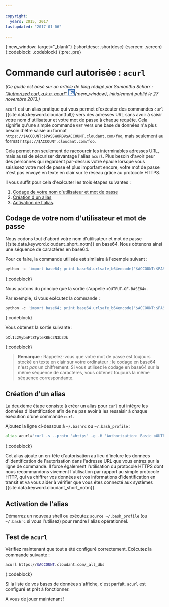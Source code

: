 ```yaml
---

copyright:
  years: 2015, 2017
lastupdated: "2017-01-06"

---
```


{:new_window: target="_blank"}
{:shortdesc: .shortdesc}
{:screen: .screen}
{:codeblock: .codeblock}
{:pre: .pre}

# Commande curl autorisée : `acurl`

_(Ce guide est basé sur un article de blog rédigé par Samantha Scharr : [
"Authorized curl, a.k.a. acurl" ![Icône de lien externe](../images/launch-glyph.svg "Icône de lien externe")](https://cloudant.com/blog/authorized-curl-a-k-a-acurl/){:new_window}, initialement publié le 27 novembre 2013.)_

`acurl` est un alias pratique qui vous permet d'exécuter des commandes `curl` {{site.data.keyword.cloudantfull}} vers des adresses URL sans avoir à saisir votre nom d'utilisateur et votre mot de passe à chaque requête.
Cela signifie qu'une simple commande `GET` vers une base de données n'a plus besoin d'être saisie au format `https://$ACCOUNT:$PASSWORD@$ACCOUNT.cloudant.com/foo`, mais seulement au format `https://$ACCOUNT.cloudant.com/foo`.

Cela permet non seulement de raccourcir les interminables adresses URL, mais aussi de sécuriser davantage l'alias `acurl`.
Plus besoin d'avoir peur des personnes qui regardent par-dessus votre épaule lorsque vous saisissez votre mot de passe et plus important encore, votre mot de passe n'est pas envoyé en texte en clair sur le réseau grâce au protocole HTTPS.

Il vous suffit pour cela d'exécuter les trois étapes suivantes :

1.	[Codage de votre nom d'utilisateur et mot de passe](#encode-username-and-password)
2.	[Création d'un alias](#create-an-alias)
3.	[Activation de l'alias](#activate-the-alias).

## Codage de votre nom d'utilisateur et mot de passe

Nous codons tout d'abord votre nom d'utilisateur et mot de passe {{site.data.keyword.cloudant_short_notm}} en base64.
Nous obtenons ainsi une séquence de caractères en base64.

Pour ce faire, la commande utilisée est similaire à l'exemple suivant :

```python
python -c 'import base64; print base64.urlsafe_b64encode("$ACCOUNT:$PASSWORD")'
```
{:codeblock}

Nous partons du principe que la sortie s'appelle `<OUTPUT-OF-BASE64>`.

Par exemple, si vous exécutez la commande :

```python
python -c 'import base64; print base64.urlsafe_b64encode("$ACCOUNT:$PASSWORD")'
```
{:codeblock}

Vous obtenez la sortie suivante :

```
bXl1c2VybmFtZTpteXBhc3N3b3Jk
```
{:codeblock}

>	**Remarque** : Rappelez-vous que votre mot de passe est toujours stocké en texte en clair sur votre ordinateur ; le codage en base64 n'est _pas_ un chiffrement.
	Si vous utilisez le codage en base64 sur la même séquence de caractères, vous obtenez toujours la même séquence correspondante.

## Création d'un alias

La deuxième étape consiste à créer un alias pour `curl` qui intègre les données d'identification afin de ne pas avoir à les ressaisir à chaque exécution d'une commande `curl`.

Ajoutez la ligne ci-dessous à `~/.bashrc` ou `~/.bash_profile` :

```sh
alias acurl="curl -s --proto '=https' -g -H 'Authorization: Basic <OUTPUT-OF-BASE64>'"
```
{:codeblock}

Cet alias ajoute un en-tête d'autorisation au lieu d'inclure les données d'identification de l'autorisation dans l'adresse URL que vous entrez sur la ligne de commande.
Il force également l'utilisation du protocole HTTPS dont nous recommandons vivement l'utilisation par rapport au simple protocole HTTP, qui va chiffrer vos données et vos informations d'identification en transit et va vous aider à vérifier que vous êtes connecté aux systèmes {{site.data.keyword.cloudant_short_notm}}.

## Activation de l'alias

Démarrez un nouveau shell ou exécutez `source ~/.bash_profile` (ou `~/.bashrc` si vous l'utilisez) pour rendre l'alias opérationnel.

## Test de `acurl`

Vérifiez maintenant que tout a été configuré correctement.
Exécutez la commande suivante :

```sh
acurl https://$ACCOUNT.cloudant.com/_all_dbs
```
{:codeblock}

Si la liste de vos bases de données s'affiche, c'est parfait.
`acurl` est configuré et prêt à fonctionner.

A vous de jouer maintenant !
